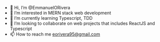 - 👋 Hi, I’m @EmmanuelORivera
- 👀 I’m interested in MERN stack web development
- 🌱 I’m currently learning Typescript, TDD
- 💞️ I’m looking to collaborate on web projects that includes ReactJS and Typescript 
- 📫 How to reach me eorivera95@gmail.com

